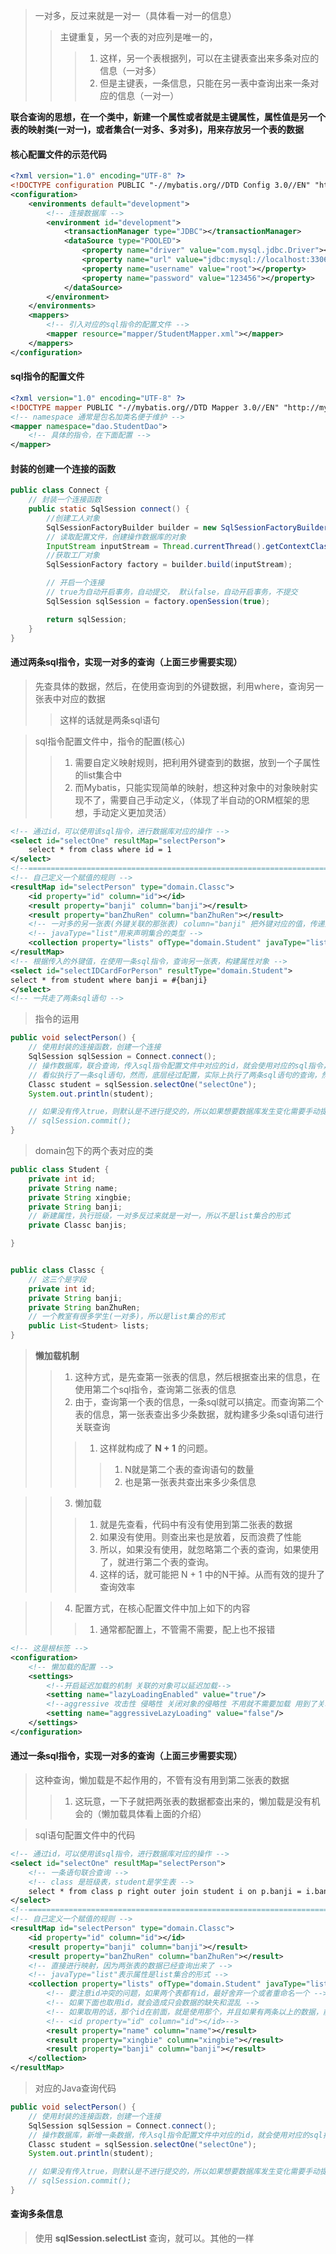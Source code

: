 
> 一对多，反过来就是一对一（具体看一对一的信息）
>> 主键重复，另一个表的对应列是唯一的，
>>> 1. 这样，另一个表根据列，可以在主键表查出来多条对应的信息（一对多）
>>> 2. 但是主键表，一条信息，只能在另一表中查询出来一条对应的信息（一对一）


**联合查询的思想，在一个类中，新建一个属性或者就是主键属性，属性值是另一个表的映射类(一对一)，或者集合(一对多、多对多)，用来存放另一个表的数据**


#### 核心配置文件的示范代码
```xml
<?xml version="1.0" encoding="UTF-8" ?>
<!DOCTYPE configuration PUBLIC "-//mybatis.org//DTD Config 3.0//EN" "http://mybatis.org/dtd/mybatis-3-config.dtd">
<configuration>
    <environments default="development">
        <!-- 连接数据库 -->
        <environment id="development">
            <transactionManager type="JDBC"></transactionManager>
            <dataSource type="POOLED">
                <property name="driver" value="com.mysql.jdbc.Driver"></property>
                <property name="url" value="jdbc:mysql://localhost:3306/school?characterEncoding=UTF-8"></property>
                <property name="username" value="root"></property>
                <property name="password" value="123456"></property>
            </dataSource>
        </environment>
    </environments>
    <mappers>
        <!-- 引入对应的sql指令的配置文件 -->
        <mapper resource="mapper/StudentMapper.xml"></mapper>
    </mappers>
</configuration>
```


#### sql指令的配置文件
```xml
<?xml version="1.0" encoding="UTF-8" ?>
<!DOCTYPE mapper PUBLIC "-//mybatis.org//DTD Mapper 3.0//EN" "http://mybatis.org/dtd/mybatis-3-mapper.dtd">
<!-- namespace 通常是包名加类名便于维护 -->
<mapper namespace="dao.StudentDao">
    <!-- 具体的指令，在下面配置 -->
</mapper>
```


#### 封装的创建一个连接的函数
```java
public class Connect {
    // 封装一个连接函数
    public static SqlSession connect() {
        //创建工人对象
        SqlSessionFactoryBuilder builder = new SqlSessionFactoryBuilder();
        // 读取配置文件，创建操作数据库的对象
        InputStream inputStream = Thread.currentThread().getContextClassLoader().getResourceAsStream("config.xml");
        //获取工厂对象
        SqlSessionFactory factory = builder.build(inputStream);

        // 开启一个连接
        // true为自动开启事务，自动提交， 默认false，自动开启事务，不提交
        SqlSession sqlSession = factory.openSession(true);

        return sqlSession;
    }
}
```




#### 通过两条sql指令，实现一对多的查询（上面三步需要实现）
> 先查具体的数据，然后，在使用查询到的外键数据，利用where，查询另一张表中对应的数据
>> 这样的话就是两条sql语句

> sql指令配置文件中，指令的配置(核心)
>> 1. 需要自定义映射规则，把利用外键查到的数据，放到一个子属性的list集合中
>> 2. 而Mybatis，只能实现简单的映射，想这种对象中的对象映射实现不了，需要自己手动定义，（体现了半自动的ORM框架的思想，手动定义更加灵活）
```xml
<!-- 通过id，可以使用该sql指令，进行数据库对应的操作 -->
<select id="selectOne" resultMap="selectPerson">
    select * from class where id = 1
</select>
<!--=======================================================================-->
<!-- 自己定义一个赋值的规则 -->
<resultMap id="selectPerson" type="domain.Classc">
    <id property="id" column="id"></id>
    <result property="banji" column="banji"></result>
    <result property="banZhuRen" column="banZhuRen"></result>
    <!-- 一对多的另一张表(外键关联的那张表) column="banji" 把外键对应的值，传递到下面 -->
    <!-- javaType="list"用来声明集合的类型 -->
    <collection property="lists" ofType="domain.Student" javaType="list" select="selectIDCardForPerson" column="banji"></collection>
</resultMap>
<!-- 根据传入的外键值，在使用一条sql指令，查询另一张表，构建属性对象 -->
<select id="selectIDCardForPerson" resultType="domain.Student">
select * from student where banji = #{banji}
</select>
<!-- 一共走了两条sql语句 -->
```


> 指令的运用
```java
public void selectPerson() {
    // 使用封装的连接函数，创建一个连接
    SqlSession sqlSession = Connect.connect();
    // 操作数据库，联合查询，传入sql指令配置文件中对应的id，就会使用对应的sql指令，操作数据库
    // 看似执行了一条sql语句，然而，底层经过配置，实际上执行了两条sql语句的查询，然后组成了本次的查询结果
    Classc student = sqlSession.selectOne("selectOne");
    System.out.println(student);

    // 如果没有传入true，则默认是不进行提交的，所以如果想要数据库发生变化需要手动提交
    // sqlSession.commit();
}
```



> domain包下的两个表对应的类
```java
public class Student {
    private int id;
    private String name;
    private String xingbie;
    private String banji;
    // 新建属性，执行班级，一对多反过来就是一对一，所以不是list集合的形式
    private Classc banjis;

}


public class Classc {
    // 这三个是字段
    private int id;
    private String banji;
    private String banZhuRen;
    // 一个教室有很多学生(一对多)，所以是list集合的形式
    public List<Student> lists;
}
```


> **懒加载机制**
>> 1. 这种方式，是先查第一张表的信息，然后根据查出来的信息，在使用第二个sql指令，查询第二张表的信息
>> 2. 由于，查询第一个表的信息，一条sql就可以搞定。而查询第二个表的信息，第一张表查出多少条数据，就构建多少条sql语句进行关联查询
>>> 1. 这样就构成了 **N + 1** 的问题。
>>>> 1. N就是第二个表的查询语句的数量
>>>> 2. 也是第一张表共查出来多少条信息

>> 3. 懒加载
>>> 1. 就是先查看，代码中有没有使用到第二张表的数据
>>> 2. 如果没有使用。则查出来也是放着，反而浪费了性能
>>> 3. 所以，如果没有使用，就忽略第二个表的查询，如果使用了，就进行第二个表的查询。
>>> 4. 这样的话，就可能把 N + 1 中的N干掉。从而有效的提升了查询效率

>> 4. 配置方式，在核心配置文件中加上如下的内容
>>> 1. 通常都配置上，不管需不需要，配上也不报错
```xml
<!-- 这是根标签 -->
<configuration>
    <!-- 懒加载的配置 -->
    <settings>
        <!--开启延迟加载的机制 关联的对象可以延迟加载-->
        <setting name="lazyLoadingEnabled" value="true"/>
        <!--aggressive 攻击性 侵略性 关闭对象的侵略性 不用就不需要加载 用到了关联对象的任意属性 就加载-->
        <setting name="aggressiveLazyLoading" value="false"/>
    </settings>
</configuration>
```



#### 通过一条sql指令，实现一对多的查询（上面三步需要实现）
> 这种查询，懒加载是不起作用的，不管有没有用到第二张表的数据
>> 1. 这玩意，一下子就把两张表的数据都查出来的，懒加载是没有机会的（懒加载具体看上面的介绍）

> sql语句配置文件中的代码
```xml
<!-- 通过id，可以使用该sql指令，进行数据库对应的操作 -->
<select id="selectOne" resultMap="selectPerson">
    <!-- 一条语句联合查询 -->
    <!-- class 是班级表，student是学生表 -->
    select * from class p right outer join student i on p.banji = i.banji where p.id= 1;
</select>
<!--=======================================================================-->
<!-- 自己定义一个赋值的规则 -->
<resultMap id="selectPerson" type="domain.Classc">
    <id property="id" column="id"></id>
    <result property="banji" column="banji"></result>
    <result property="banZhuRen" column="banZhuRen"></result>
    <!-- 直接进行映射，因为两张表的数据已经查询出来了 -->
    <!-- javaType="list"表示属性是list集合的形式 -->
    <collection property="lists" ofType="domain.Student" javaType="list">
        <!-- 要注意id冲突的问题，如果两个表都有id，最好舍弃一个或者重命名一个 -->
        <!-- 如果下面也取用id，就会造成只会数据的缺失和混乱 -->
        <!-- 如果取用的话，那个id在前面，就是使用那个，并且如果有两条以上的数据，前后两个id不同的就会舍弃掉 -->
        <!-- <id property="id" column="id"></id>-->
        <result property="name" column="name"></result>
        <result property="xingbie" column="xingbie"></result>
        <result property="banji" column="banji"></result>
    </collection>
</resultMap>
```



> 对应的Java查询代码
```java
public void selectPerson() {
    // 使用封装的连接函数，创建一个连接
    SqlSession sqlSession = Connect.connect();
    // 操作数据库，新增一条数据，传入sql指令配置文件中对应的id，就会使用对应的sql指令，操作数据库
    Classc student = sqlSession.selectOne("selectOne");
    System.out.println(student);

    // 如果没有传入true，则默认是不进行提交的，所以如果想要数据库发生变化需要手动提交
    // sqlSession.commit();
}
```



#### 查询多条信息
> 使用 **sqlSession.selectList** 查询，就可以。其他的一样